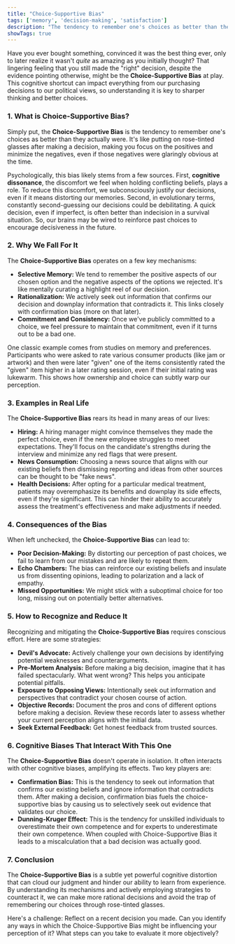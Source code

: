 ```yaml
---
title: "Choice-Supportive Bias"
tags: ['memory', 'decision-making', 'satisfaction']
description: "The tendency to remember one's choices as better than they actually were."
showTags: true
---
```



Have you ever bought something, convinced it was the best thing ever, only to later realize it wasn't *quite* as amazing as you initially thought? That lingering feeling that you still made the "right" decision, despite the evidence pointing otherwise, might be the **Choice-Supportive Bias** at play. This cognitive shortcut can impact everything from our purchasing decisions to our political views, so understanding it is key to sharper thinking and better choices.

### 1. What is Choice-Supportive Bias?

Simply put, the **Choice-Supportive Bias** is the tendency to remember one's choices as better than they actually were. It's like putting on rose-tinted glasses after making a decision, making you focus on the positives and minimize the negatives, even if those negatives were glaringly obvious at the time.

Psychologically, this bias likely stems from a few sources. First, **cognitive dissonance**, the discomfort we feel when holding conflicting beliefs, plays a role. To reduce this discomfort, we subconsciously justify our decisions, even if it means distorting our memories. Second, in evolutionary terms, constantly second-guessing our decisions could be debilitating. A quick decision, even if imperfect, is often better than indecision in a survival situation. So, our brains may be wired to reinforce past choices to encourage decisiveness in the future.

### 2. Why We Fall For It

The **Choice-Supportive Bias** operates on a few key mechanisms:

*   **Selective Memory:** We tend to remember the positive aspects of our chosen option and the negative aspects of the options we rejected. It's like mentally curating a highlight reel of our decision.
*   **Rationalization:** We actively seek out information that confirms our decision and downplay information that contradicts it. This links closely with confirmation bias (more on that later).
*   **Commitment and Consistency:** Once we've publicly committed to a choice, we feel pressure to maintain that commitment, even if it turns out to be a bad one.

One classic example comes from studies on memory and preferences. Participants who were asked to rate various consumer products (like jam or artwork) and then were later "given" one of the items consistently rated the "given" item higher in a later rating session, even if their initial rating was lukewarm. This shows how ownership and choice can subtly warp our perception.

### 3. Examples in Real Life

The **Choice-Supportive Bias** rears its head in many areas of our lives:

*   **Hiring:** A hiring manager might convince themselves they made the perfect choice, even if the new employee struggles to meet expectations. They'll focus on the candidate's strengths during the interview and minimize any red flags that were present.
*   **News Consumption:** Choosing a news source that aligns with our existing beliefs then dismissing reporting and ideas from other sources can be thought to be "fake news".
*   **Health Decisions:** After opting for a particular medical treatment, patients may overemphasize its benefits and downplay its side effects, even if they're significant. This can hinder their ability to accurately assess the treatment's effectiveness and make adjustments if needed.

### 4. Consequences of the Bias

When left unchecked, the **Choice-Supportive Bias** can lead to:

*   **Poor Decision-Making:** By distorting our perception of past choices, we fail to learn from our mistakes and are likely to repeat them.
*   **Echo Chambers:** The bias can reinforce our existing beliefs and insulate us from dissenting opinions, leading to polarization and a lack of empathy.
*   **Missed Opportunities:** We might stick with a suboptimal choice for too long, missing out on potentially better alternatives.

### 5. How to Recognize and Reduce It

Recognizing and mitigating the **Choice-Supportive Bias** requires conscious effort. Here are some strategies:

*   **Devil's Advocate:** Actively challenge your own decisions by identifying potential weaknesses and counterarguments.
*   **Pre-Mortem Analysis:** Before making a big decision, imagine that it has failed spectacularly. What went wrong? This helps you anticipate potential pitfalls.
*   **Exposure to Opposing Views:** Intentionally seek out information and perspectives that contradict your chosen course of action.
*   **Objective Records:** Document the pros and cons of different options before making a decision. Review these records later to assess whether your current perception aligns with the initial data.
*   **Seek External Feedback:** Get honest feedback from trusted sources.

### 6. Cognitive Biases That Interact With This One

The **Choice-Supportive Bias** doesn't operate in isolation. It often interacts with other cognitive biases, amplifying its effects. Two key players are:

*   **Confirmation Bias:** This is the tendency to seek out information that confirms our existing beliefs and ignore information that contradicts them. After making a decision, confirmation bias fuels the choice-supportive bias by causing us to selectively seek out evidence that validates our choice.
*   **Dunning-Kruger Effect:** This is the tendency for unskilled individuals to overestimate their own competence and for experts to underestimate their own competence. When coupled with Choice-Supportive Bias it leads to a miscalculation that a bad decision was actually good.

### 7. Conclusion

The **Choice-Supportive Bias** is a subtle yet powerful cognitive distortion that can cloud our judgment and hinder our ability to learn from experience. By understanding its mechanisms and actively employing strategies to counteract it, we can make more rational decisions and avoid the trap of remembering our choices through rose-tinted glasses.

Here's a challenge: Reflect on a recent decision you made. Can you identify any ways in which the Choice-Supportive Bias might be influencing your perception of it? What steps can you take to evaluate it more objectively?

